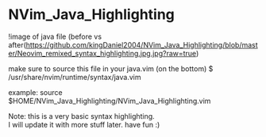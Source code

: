 # NVim_Java_Highlighting


!image of java file (before vs after(https://github.com/kingDaniel2004/NVim_Java_Highlighting/blob/master/Neovim_remixed_syntax_highlighting.jpg.jpg?raw=true)

make sure to source this file in your java.vim (on the bottom)
$ /usr/share/nvim/runtime/syntax/java.vim


example: 
source $HOME/NVim_Java_Highlighting/NVim_Java_Highlighting.vim



Note: 
    this is a very basic syntax highlighting.  
    I will update it with more stuff later. 
    have fun :)
    


